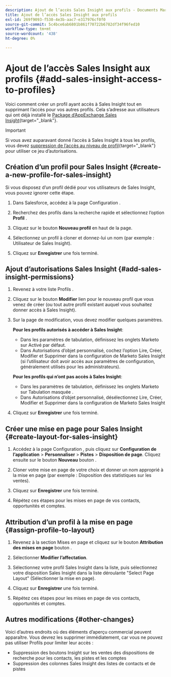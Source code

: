 ```yaml
---
description: Ajout de l’accès Sales Insight aux profils - Documents Marketo - Documentation du produit
title: Ajout de l’accès Sales Insight aux profils
exl-id: 269f9093-f530-4e3b-aac7-e317976cf0f0
source-git-commit: 5c4bce6ab6801b861f70722b6782df34f96fed10
workflow-type: tm+mt
source-wordcount: '438'
ht-degree: 0%

---
```


# Ajout de l’accès Sales Insight aux profils {#add-sales-insight-access-to-profiles}

Voici comment créer un profil ayant accès à Sales Insight tout en supprimant l’accès pour vos autres profils. Cela s’adresse aux utilisateurs qui ont déjà installé le [Package d’AppExchange Sales Insight](/help/marketo/product-docs/marketo-sales-insight/msi-for-salesforce/installation/install-marketo-sales-insight-package-in-salesforce-appexchange.md){target=&quot;_blank&quot;}.

>[!IMPORTANT]
>
>Si vous avez auparavant donné l’accès à Sales Insight à tous les profils, vous devez [suppression de l’accès au niveau de profil](/help/marketo/product-docs/marketo-sales-insight/msi-for-salesforce/configuration/remove-sales-insight-access.md){target=&quot;_blank&quot;} pour utiliser ce jeu d’autorisations.

## Création d’un profil pour Sales Insight {#create-a-new-profile-for-sales-insight}

Si vous disposez d’un profil dédié pour vos utilisateurs de Sales Insight, vous pouvez ignorer cette étape.

1. Dans Salesforce, accédez à la page Configuration .

1. Recherchez des profils dans la recherche rapide et sélectionnez l’option **Profil** .

1. Cliquez sur le bouton **Nouveau profil** en haut de la page.

1. Sélectionnez un profil à cloner et donnez-lui un nom (par exemple : Utilisateur de Sales Insight).

1. Cliquez sur **Enregistrer** une fois terminé.

## Ajout d’autorisations Sales Insight {#add-sales-insight-permissions}

1. Revenez à votre liste Profils .

1. Cliquez sur le bouton **Modifier** lien pour le nouveau profil que vous venez de créer (ou tout autre profil existant auquel vous souhaitez donner accès à Sales Insight).

1. Sur la page de modification, vous devez modifier quelques paramètres.

   **Pour les profils autorisés à accéder à Sales Insight**:

   * Dans les paramètres de tabulation, définissez les onglets Marketo sur Activé par défaut.
   * Dans Autorisations d’objet personnalisé, cochez l’option Lire, Créer, Modifier et Supprimer dans la configuration de Marketo Sales Insight (si l’utilisateur doit avoir accès aux paramètres de configuration, généralement utilisés pour les administrateurs).

   **Pour les profils qui n’ont pas accès à Sales Insight**:

   * Dans les paramètres de tabulation, définissez les onglets Marketo sur Tabulation masquée .
   * Dans Autorisations d’objet personnalisé, désélectionnez Lire, Créer, Modifier et Supprimer dans la configuration de Marketo Sales Insight


1. Cliquez sur **Enregistrer** une fois terminé.

## Créer une mise en page pour Sales Insight {#create-layout-for-sales-insight}

1. Accédez à la page Configuration , puis cliquez sur **Configuration de l’application** > **Personnaliser** > **Pistes** > **Disposition de page**. Cliquez ensuite sur le bouton **Nouveau** bouton .

1. Cloner votre mise en page de votre choix et donner un nom approprié à la mise en page (par exemple : Disposition des statistiques sur les ventes).

1. Cliquez sur **Enregistrer** une fois terminé.

1. Répétez ces étapes pour les mises en page de vos contacts, opportunités et comptes.

## Attribution d’un profil à la mise en page {#assign-profile-to-layout}

1. Revenez à la section Mises en page et cliquez sur le bouton **Attribution des mises en page** bouton .

1. Sélectionner **Modifier l’affectation**.

1. Sélectionnez votre profil Sales Insight dans la liste, puis sélectionnez votre disposition Sales Insight dans la liste déroulante &quot;Select Page Layout&quot; (Sélectionner la mise en page).

1. Cliquez sur **Enregistrer** une fois terminé.

1. Répétez ces étapes pour les mises en page de vos contacts, opportunités et comptes.

## Autres modifications {#other-changes}

Voici d’autres endroits où des éléments d’aperçu commercial peuvent apparaître. Vous devrez les supprimer immédiatement, car vous ne pouvez pas utiliser Profils pour limiter leur accès :

* Suppression des boutons Insight sur les ventes des dispositions de recherche pour les contacts, les pistes et les comptes
* Suppression des colonnes Sales Insight des listes de contacts et de pistes

